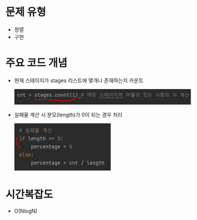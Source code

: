 # 문제 유형 
- 정렬
- 구현

# 주요 코드 개념
- 현재 스테이지가 stages 리스트에 몇개나 존재하는지 카운트

    ![img_2.png](캡처이미지/img_2.png)

- 실패율 계산 시 분모(length)가 0이 되는 경우 처리
    
    ![img_3.png](캡처이미지/img_3.png)

# 시간복잡도
- O(NlogN)